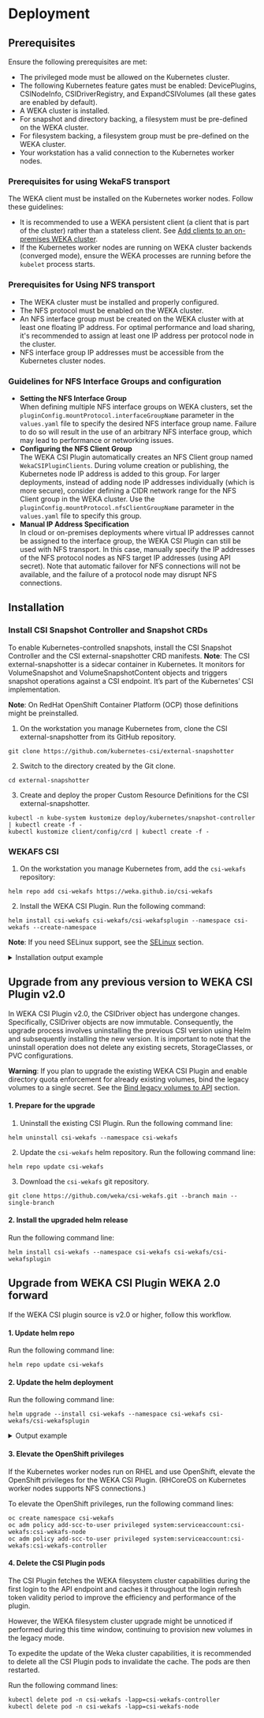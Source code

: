 # Deployment

## Prerequisites

Ensure the following prerequisites are met:

* The privileged mode must be allowed on the Kubernetes cluster.
* The following Kubernetes feature gates must be enabled: DevicePlugins, CSINodeInfo, CSIDriverRegistry, and ExpandCSIVolumes (all these gates are enabled by default).
* A WEKA cluster is installed.
* For snapshot and directory backing, a filesystem must be pre-defined on the WEKA cluster.
* For filesystem backing, a filesystem group must be pre-defined on the WEKA cluster.
* Your workstation has a valid connection to the Kubernetes worker nodes.

### Prerequisites for using WekaFS transport

The WEKA client must be installed on the Kubernetes worker nodes. Follow these guidelines:

* It is recommended to use a WEKA persistent client (a client that is part of the cluster) rather than a stateless client. See [Add clients to an on-premises WEKA cluster](https://docs.weka.io/planning-and-installation/bare-metal/adding-clients-bare-metal).
* If the Kubernetes worker nodes are running on WEKA cluster backends (converged mode), ensure the WEKA processes are running before the `kubelet` process starts.

### **Prerequisites for Using NFS transport**

* The WEKA cluster must be installed and properly configured.
* The NFS protocol must be enabled on the WEKA cluster.
* An NFS interface group must be created on the WEKA cluster with at least one floating IP address. For optimal performance and load sharing, it's recommended to assign at least one IP address per protocol node in the cluster.
* NFS interface group IP addresses must be accessible from the Kubernetes cluster nodes.

### Guidelines for NFS Interface Groups and configuration

* **Setting the NFS Interface Group**\
  When defining multiple NFS interface groups on WEKA clusters, set the `pluginConfig.mountProtocol.interfaceGroupName` parameter in the `values.yaml` file to specify the desired NFS interface group name. Failure to do so will result in the use of an arbitrary NFS interface group, which may lead to performance or networking issues.
* **Configuring the NFS Client Group**\
  The WEKA CSI Plugin automatically creates an NFS Client group named `WekaCSIPluginClients`. During volume creation or publishing, the Kubernetes node IP address is added to this group. For larger deployments, instead of adding node IP addresses individually (which is more secure), consider defining a CIDR network range for the NFS Client group in the WEKA cluster. Use the `pluginConfig.mountProtocol.nfsClientGroupName` parameter in the `values.yaml` file to specify this group.
* **Manual IP Address Specification**\
  In cloud or on-premises deployments where virtual IP addresses cannot be assigned to the interface group, the WEKA CSI Plugin can still be used with NFS transport. In this case, manually specify the IP addresses of the NFS protocol nodes as NFS target IP addresses (using API secret). Note that automatic failover for NFS connections will not be available, and the failure of a protocol node may disrupt NFS connections.

## Installation

### Install CSI Snapshot Controller and Snapshot CRDs

To enable Kubernetes-controlled snapshots, install the CSI Snapshot Controller and the CSI external-snapshotter CRD manifests.
**Note**: The CSI external-snapshotter is a sidecar container in Kubernetes. It monitors for VolumeSnapshot and VolumeSnapshotContent objects and triggers snapshot operations against a CSI endpoint. It’s part of the Kubernetes’ CSI implementation.

**Note**: On RedHat OpenShift Container Platform (OCP) those definitions might be preinstalled.

1. On the workstation you manage Kubernetes from, clone the CSI external-snapshotter from its GitHub repository.

```
git clone https://github.com/kubernetes-csi/external-snapshotter  
```

2. Switch to the directory created by the Git clone.

```
cd external-snapshotter 
```

3. Create and deploy the proper Custom Resource Definitions for the CSI external-snapshotter.

```
kubectl -n kube-system kustomize deploy/kubernetes/snapshot-controller | kubectl create -f -
kubectl kustomize client/config/crd | kubectl create -f -
```

### WEKAFS CSI

1. On the workstation you manage Kubernetes from, add the `csi-wekafs` repository:

```
helm repo add csi-wekafs https://weka.github.io/csi-wekafs

```

2. Install the WEKA CSI Plugin. Run the following command:

```
helm install csi-wekafs csi-wekafs/csi-wekafsplugin --namespace csi-wekafs --create-namespace

```

**Note**: If you need SELinux support, see the [SELinux](../selinux/README.md) section.

<details>

<summary>Installation output example</summary>

Once the installation completes successfully, the following output is displayed:

```
NAME: csi-wekafs
LAST DEPLOYED: Mon May 29 08:36:19 2023
NAMESPACE: csi-wekafs
STATUS: deployed
REVISION: 1
TEST SUITE: None
NOTES:
Thank you for installing csi-wekafs.

Your release is named csi-wekafs.
The release is installed in namespace csi-wekafs

To learn more about the release, try:

  $ helm status -n csi-wekafs csi-wekafs
  $ helm get all -n csi-wekafs csi-wekafs

To configure a storage class and start using the driver, see the [Examples](../examples/) directory.

-------------------------------------------------- NOTICE --------------------------------------------------
| THIS VERSION INTRODUCES SUPPORT FOR ADDITIONAL VOLUME TYPES, AS WELL AS SNAPSHOT AND VOLUME CLONING CAPS |
| TO BETTER UNDERSTAND DIFFERENT TYPES OF VOLUMES AND THEIR IMPLICATIONS, REFER TO THE DOCUMENTATION ABOVE |
| ALSO, IT IS RECOMMENDED TO CAREFULLY GO OVER NEW CONFIGURATION PARAMETERS AND ITS MEANINGS, AS BEHAVIOR  |
| OF THE PLUGIN AND ITS REPORTED CAPABILITIES LARGELY DEPEND ON THE CONFIGURATION AND WEKA CLUSTER VERSION |
------------------------------------------------------------------------------------------------------------

-------------------------------------------------- WARNING -------------------------------------------------
|  SUPPORT OF LEGACY VOLUMES WITHOUT API BINDING WILL BE REMOVED IN NEXT MAJOR RELEASE OF WEKA CSI PLUGIN. |
|  NEW FEATURES RELY ON API CONNECTIVITY TO WEKA CLUSTER AND WILL NOT BE SUPPORTED ON API-UNBOUND VOLUMES. |
|  PLEASE MAKE SURE TO MIGRATE ALL EXISTING VOLUMES TO API-BASED SCHEME PRIOR TO NEXT VERSION UPGRADE.     |
------------------------------------------------------------------------------------------------------------

```

</details>

## Upgrade from any previous version to WEKA CSI Plugin v2.0

In WEKA CSI Plugin v2.0, the CSIDriver object has undergone changes. Specifically, CSIDriver objects are now immutable. Consequently, the upgrade process involves uninstalling the previous CSI version using Helm and subsequently installing the new version. It is important to note that the uninstall operation does not delete any existing secrets, StorageClasses, or PVC configurations.

**Warning**: If you plan to upgrade the existing WEKA CSI Plugin and enable directory quota enforcement for already existing volumes, bind the legacy volumes to a single secret. See the [Bind legacy volumes to API](../migration/upgrade-legacy-pv.md) section.

#### 1. Prepare for the upgrade

1. Uninstall the existing CSI Plugin. Run the following command line:

```
helm uninstall csi-wekafs --namespace csi-wekafs
```

2. Update the `csi-wekafs` helm repository. Run the following command line:

```
helm repo update csi-wekafs

```

3. Download the `csi-wekafs` git repository.

```
git clone https://github.com/weka/csi-wekafs.git --branch main --single-branch
```

#### 2. Install the upgraded helm release

Run the following command line:

```
helm install csi-wekafs --namespace csi-wekafs csi-wekafs/csi-wekafsplugin

```

## Upgrade from WEKA CSI Plugin WEKA 2.0 forward

If the WEKA CSI plugin source is v2.0 or higher, follow this workflow.

#### 1. Update helm repo

Run the following command line:

```
helm repo update csi-wekafs
```

#### 2. Update the helm deployment

Run the following command line:

```
helm upgrade --install csi-wekafs --namespace csi-wekafs csi-wekafs/csi-wekafsplugin
```

<details>

<summary>Output example</summary>

Once the upgrade completes successfully, the following output is displayed:

```
Release "csi-wekafs" has been upgraded. Happy Helming!
NAME: csi-wekafs
LAST DEPLOYED: Tue June  2 15:39:01 2023
NAMESPACE: csi-wekafs
STATUS: deployed
REVISION: 10
TEST SUITE: None
NOTES:
Thank you for installing csi-wekafsplugin.

Your release is named csi-wekafs.

To learn more about the release, try:

  $ helm status csi-wekafs
  $ helm get all csi-wekafs

Official Weka CSI Plugin documentation can be found here: https://docs.weka.io/appendix/weka-csi-plugin

```

</details>

#### 3. Elevate the OpenShift privileges

If the Kubernetes worker nodes run on RHEL and use OpenShift, elevate the OpenShift privileges for the WEKA CSI Plugin. (RHCoreOS on Kubernetes worker nodes supports NFS connections.)

To elevate the OpenShift privileges, run the following command lines:

```
oc create namespace csi-wekafs
oc adm policy add-scc-to-user privileged system:serviceaccount:csi-wekafs:csi-wekafs-node
oc adm policy add-scc-to-user privileged system:serviceaccount:csi-wekafs:csi-wekafs-controller

```

#### 4. Delete the CSI Plugin pods

The CSI Plugin fetches the WEKA filesystem cluster capabilities during the first login to the API endpoint and caches it throughout the login refresh token validity period to improve the efficiency and performance of the plugin.

However, the WEKA filesystem cluster upgrade might be unnoticed if performed during this time window, continuing to provision new volumes in the legacy mode.

To expedite the update of the Weka cluster capabilities, it is recommended to delete all the CSI Plugin pods to invalidate the cache. The pods are then restarted.

Run the following command lines:

```
kubectl delete pod -n csi-wekafs -lapp=csi-wekafs-controller
kubectl delete pod -n csi-wekafs -lapp=csi-wekafs-node
```

[^1]: The **CSI external-snapshotter** is a sidecar container in Kubernetes. It monitors for `VolumeSnapshot` and `VolumeSnapshotContent` objects and triggers snapshot operations against a CSI endpoint. It’s part of the Kubernetes’ CSI implementation.
